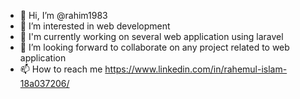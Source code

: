 - 👋 Hi, I’m @rahim1983
- 👀 I’m interested in web development 
- 🌱 I'm currently working on several web application using laravel
- 💞️ I’m looking forward to collaborate on any project related to web application 
- 📫 How to reach me https://www.linkedin.com/in/rahemul-islam-18a037206/ 

<!---
rahim1983/rahim1983 is a ✨ special ✨ repository because its `README.md` (this file) appears on your GitHub profile.
You can click the Preview link to take a look at your changes.
--->
